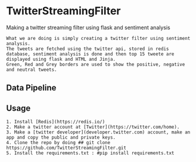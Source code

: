 # TwitterStreamingFilter
Making a twitter streaming filter using flask and sentiment analysis
```
What we are doing is simply creating a twitter filter using sentiment analysis.
The tweets are fetched using the twitter api, stored in redis database, sentiment analysis is done and then top 15 tweete are displayed using flask and HTML and Jinja.
Green, Red and Grey borders are used to show the positive, negative and neutral tweets. 
```

## Data Pipeline



## Usage
```
1. Install [Redis](https://redis.io/)
2. Make a twitter account at [Twitter](https://twitter.com/home).
3. Make a [twitter developer](developer.twitter.com) account, make an app and copy the public and private keys.
4. Clone the repo by doing ## git clone https://github.com/TwitterStreamingFilter.git
5. Install the requirements.txt : #pip install requirements.txt
 
```

